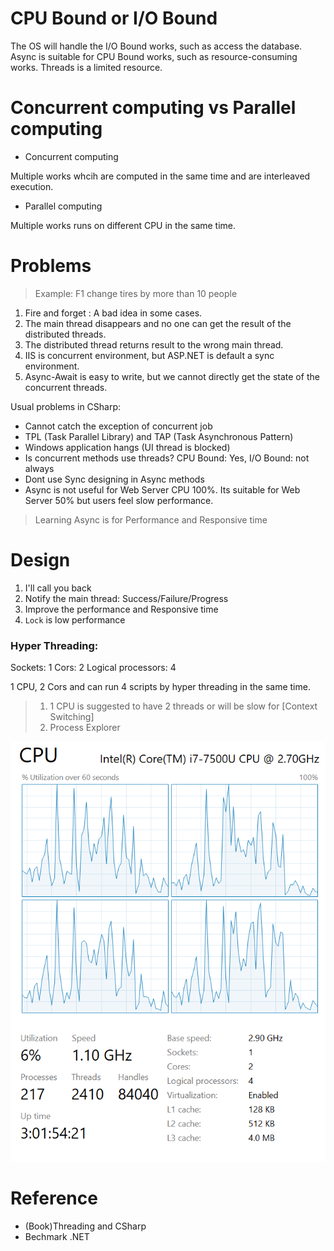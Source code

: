 # CPU Bound or I/O Bound

The OS will handle the I/O Bound works, such as access the database.
Async is suitable for CPU Bound works, such as resource-consuming works.
Threads is a limited resource.

# Concurrent computing vs Parallel computing

- Concurrent computing

Multiple works whcih are computed in the same time and are interleaved execution.

- Parallel computing

Multiple works runs on different CPU in the same time.

# Problems

> Example: F1 change tires by more than 10 people

1. Fire and forget : A bad idea in some cases.
2. The main thread disappears and no one can get the result of the distributed threads.
3. The distributed thread returns result to the wrong main thread.
4. IIS is concurrent environment, but ASP.NET is default a sync environment.
5. Async-Await is easy to write, but we cannot directly get the state of the concurrent threads.


Usual problems in CSharp:

- Cannot catch the exception of concurrent job
- TPL (Task Parallel Library) and TAP (Task Asynchronous Pattern)
- Windows application hangs (UI thread is blocked)
- Is concurrent methods use threads? CPU Bound: Yes, I/O Bound: not always
- Dont use Sync designing in Async methods
- Async is not useful for Web Server CPU 100%. Its suitable for Web Server 50% but users feel slow performance. 




> Learning Async is for Performance and Responsive time

# Design

1. I'll call you back
2. Notify the main thread: Success/Failure/Progress
3. Improve the performance and Responsive time
4. `Lock` is low performance


### Hyper Threading: 

Sockets: 1
Cors: 2
Logical processors: 4

1 CPU, 2 Cors and can run 4 scripts by hyper threading in the same time.

> 1. 1 CPU is suggested to have 2 threads or will be slow for [Context Switching]
> 2. Process Explorer


![](assets/001.png)


# Reference

- (Book)Threading and CSharp
- Bechmark .NET